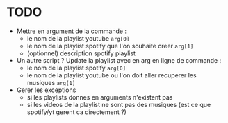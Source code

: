 # TODO

* Mettre en argument de la commande :
    * le nom de la playlist youtube `arg[0]`
    * le nom de la playlist spotify que l'on souhaite creer `arg[1]`
    * (optionnel) description spotify playlist
* Un autre script ? Update la playlist avec en arg en ligne de commande :
    * le nom de la playlist spotify `arg[0]`
    * le nom de la playlist youtube ou l'on doit aller recuperer les musiques `arg[1]`
* Gerer les exceptions 
    * si les playlists donnes en arguments n'existent pas
    * si les videos de la playlist ne sont pas des musiques (est ce que spotify/yt gerent ca directement ?)